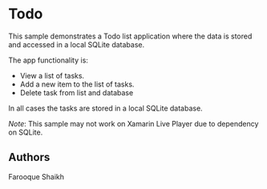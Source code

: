 Todo
====

This sample demonstrates a Todo list application where the data is stored and accessed in a local SQLite database.

The app functionality is:

- View a list of tasks.
- Add a new item to the list of tasks.
- Delete task from list and database

In all cases the tasks are stored in a local SQLite database.

_Note_: This sample may not work on Xamarin Live Player due to dependency on SQLite.


Authors
-------

Farooque Shaikh